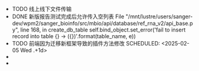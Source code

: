 - TODO 线上线下文件传输
- DONE 新版报告测试完成后允许传入空列表  File "/mnt/lustre/users/sanger-dev/wpm2/sanger_bioinfo/src/mbio/api/database/ref_rna_v2/api_base.py", line 168, in create_db_table
      self.bind_object.set_error('fail to insert record into table {} -> ({})'.format(table_name, e))
- TODO 前端因为迁移新框架导致的插件方法修改
  SCHEDULED: <2025-02-05 Wed .+1d>
-
-
